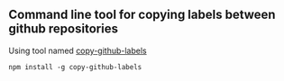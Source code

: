 ## Command line tool for copying labels between github repositories

Using tool named [copy-github-labels]()

```
npm install -g copy-github-labels
```

